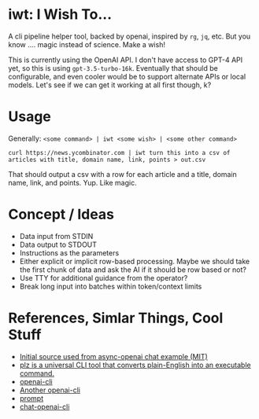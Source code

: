 # iwt: I Wish To...

A cli pipeline helper tool, backed by openai, inspired by `rg`, `jq`, etc. But you know .... magic instead of science. Make a wish!

This is currently using the OpenAI API. I don't have access to GPT-4 API yet, so this is using `gpt-3.5-turbo-16k`. Eventually that should be configurable, and even cooler would be to support alternate APIs or local models. Let's see if we can get it working at all first though, k?

# Usage

Generally: `<some command> | iwt <some wish> | <some other command>`

```
curl https://news.ycombinator.com | iwt turn this into a csv of articles with title, domain name, link, points > out.csv
```

That should output a csv with a row for each article and a title, domain name, link, and points. Yup. Like magic.

# Concept / Ideas

* Data input from STDIN
* Data output to STDOUT
* Instructions as the parameters
* Either explicit or implicit row-based processing. Maybe we should take the first chunk of data and ask the AI if it should be row based or not?
* Use TTY for additional guidance from the operator?
* Break long input into batches within token/context limits

# References, Simlar Things, Cool Stuff

* [Initial source used from async-openai chat example (MIT)](https://github.com/64bit/async-openai)
* [plz is a universal CLI tool that converts plain-English into an executable command.](https://plz.software/)
* [openai-cli](https://github.com/peterdemin/openai-cli)
* [Another openai-cli](https://github.com/levitatingbusinessman/openai-cli)
* [prompt](https://github.com/raiyanyahya/prompt)
* [chat-openai-cli](https://github.com/maurobonfietti/chat-open-ai-cli)
